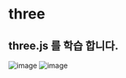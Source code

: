 # three
## three.js 를 학습 합니다.
![image](https://github.com/user-attachments/assets/c6718693-9c17-41a7-bc0c-da1f52d86051)
![image](https://github.com/user-attachments/assets/2f674ed4-6610-46c9-a824-a9893f9456b9)



